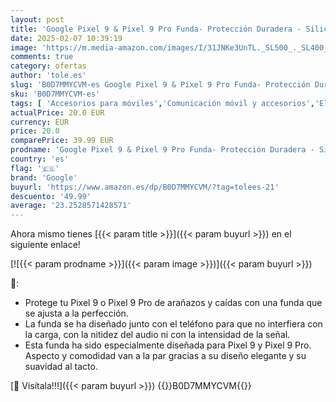 ```yaml
---
layout: post
title: 'Google Pixel 9 & Pixel 9 Pro Funda- Protección Duradera - Silicona Resistente a Las Manchas - Funda de teléfono Android - Obsidiana'
date: 2025-02-07 10:39:19
image: 'https://m.media-amazon.com/images/I/31JNKe3UnTL._SL500_._SL400_.jpg'
comments: true
category: ofertas
author: 'tole.es'
slug: 'B0D7MMYCVM-es Google Pixel 9 & Pixel 9 Pro Funda- Protección Duradera -...'
sku: 'B0D7MMYCVM-es'
tags: [ 'Accesorios para móviles','Comunicación móvil y accesorios','Electrónica','Fundas y carcasas para teléfonos móviles','android','google','🇪🇸', ]
actualPrice: 20.0 EUR
currency: EUR
price: 20.0
comparePrice: 39.99 EUR
prodname: 'Google Pixel 9 & Pixel 9 Pro Funda- Protección Duradera - Silicona Resistente a Las Manchas - Funda de teléfono Android - Obsidiana'
country: 'es'
flag: '🇪🇸'
brand: 'Google'
buyurl: 'https://www.amazon.es/dp/B0D7MMYCVM/?tag=tolees-21'
descuento: '49.99'
average: '23.2528571428571'
---
```


Ahora mismo tienes [{{< param title >}}]({{< param buyurl >}}) en el siguiente enlace!

[![{{< param prodname >}}]({{< param image >}})]({{< param buyurl >}})

🔎:

- Protege tu Pixel 9 o Pixel 9 Pro de arañazos y caídas con una funda que se ajusta a la perfección.
- La funda se ha diseñado junto con el teléfono para que no interfiera con la carga, con la nitidez del audio ni con la intensidad de la señal.
- Esta funda ha sido especialmente diseñada para Pixel 9 y Pixel 9 Pro. Aspecto y comodidad van a la par gracias a su diseño elegante y su suavidad al tacto.

[🛒 Visítala!!!]({{< param buyurl >}})
{{<world>}}B0D7MMYCVM{{</world>}}
